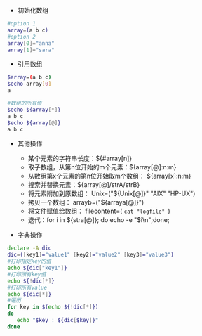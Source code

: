 * 初始化数组
```bash
#option 1
array=(a b c)
#option 2
array[0]="anna"
array[1]="sara"
```

* 引用数组
```bash
$array=(a b c)
$echo array[0]
a

#数组的所有值
$echo ${array[*]}
a b c
$echo ${array[@]}
a b c
```
* 其他操作

    * 某个元素的字符串长度：${#array[n]}
    * 取子数组，从第n位开始的m个元素：${array[@]:n:m}
    * 从数组第x个元素的第n位开始取m个数组： ${array[x]:n:m}
    * 搜索并替换元素：${array[@]/strA/strB}
    * 将元素附加到原数组： Unix=("${Unix[@]}" "AIX" "HP-UX")
    * 拷贝一个数组： arrayb=("${arraya[@]}")
    * 将文件赋值给数组： filecontent=( `cat "logfile" `)
    * 迭代：for i in ${stra[@]}; do echo -e "$i\n";done;

* 字典操作
```bash
declare -A dic
dic=([key1]="value1" [key2]="value2" [key3]="value3")
#打印指定key的值
echo ${dic["key1"]}
#打印所有key值
echo ${!dic[*]}
#打印所有value
echo ${dic[*]}
#遍历
for key in $(echo ${!dic[*]})
do
   echo "$key : ${dic[$key]}"
done
```
